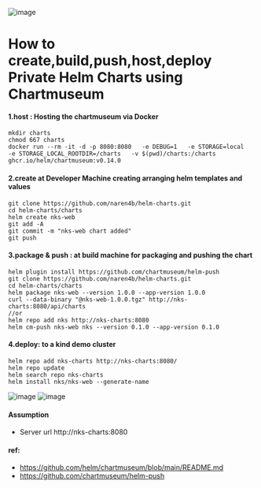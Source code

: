 ![image](https://user-images.githubusercontent.com/3488520/192076676-3bd58fa4-db2c-4470-9619-d8c62a1135fc.png)

# How to create,build,push,host,deploy Private Helm Charts using Chartmuseum 
#### 1.host : Hosting the chartmuseum via Docker 
```
mkdir charts
chmod 667 charts
docker run --rm -it -d -p 8080:8080   -e DEBUG=1   -e STORAGE=local   -e STORAGE_LOCAL_ROOTDIR=/charts   -v $(pwd)/charts:/charts ghcr.io/helm/chartmuseum:v0.14.0
```

#### 2.create at Developer Machine creating arranging helm templates and values 
```
git clone https://github.com/naren4b/helm-charts.git
cd helm-charts/charts
helm create nks-web
git add -A
git commit -m "nks-web chart added"
git push
```
#### 3.package & push :  at build machine for packaging and pushing the chart 
```
helm plugin install https://github.com/chartmuseum/helm-push
git clone https://github.com/naren4b/helm-charts.git
cd helm-charts/charts
helm package nks-web --version 1.0.0 --app-version 1.0.0
curl --data-binary "@nks-web-1.0.0.tgz" http://nks-charts:8080/api/charts
//or 
helm repo add nks http://nks-charts:8080
helm cm-push nks-web nks --version 0.1.0 --app-version 0.1.0
```

#### 4.deploy: to a kind demo cluster
```
helm repo add nks-charts http://nks-charts:8080/
helm repo update
helm search repo nks-charts
helm install nks/nks-web --generate-name
```
![image](https://user-images.githubusercontent.com/3488520/192074377-1f743e53-fe55-47fe-b72b-98160d395af7.png)
![image](https://user-images.githubusercontent.com/3488520/192074420-c4253391-67d7-4459-83a7-4e97ad8b9354.png)

#### Assumption
- Server url http://nks-charts:8080
#### ref: 
- https://github.com/helm/chartmuseum/blob/main/README.md
- https://github.com/chartmuseum/helm-push
